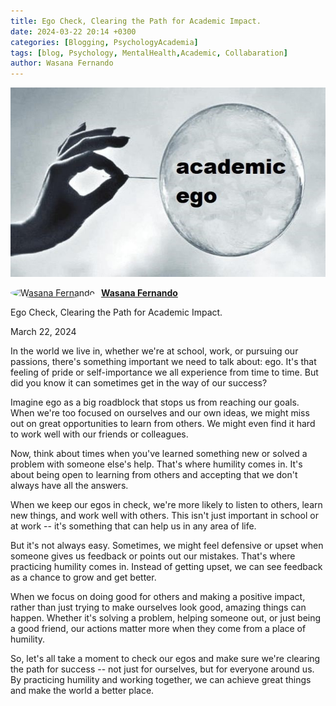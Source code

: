 ```yaml
---
title: Ego Check, Clearing the Path for Academic Impact.
date: 2024-03-22 20:14 +0300
categories: [Blogging, PsychologyAcademia]
tags: [blog, Psychology, MentalHealth,Academic, Collabaration]
author: Wasana Fernando
---
```


![Desktop View](assets/1711117235716.jpg)


<div style="display: flex; align-items: center;">
  <a href="https://www.linkedin.com/in/wasana-fernando-37870295/" target="_blank">
    <img src="https://media.licdn.com/dms/image/v2/D5603AQGNxrYyaj4sKQ/profile-displayphoto-shrink_100_100/profile-displayphoto-shrink_100_100/0/1675773096993?e=1750896000&v=beta&t=QMxNWDG-LjlabMxd6Kkszb2B0yh0u9aE-RMgKn9Qr3U" alt="Wasana Fernando" width="50" height="50" style="border-radius: 50%; margin-right: 10px;">
  </a>
  <a href="https://www.linkedin.com/in/wasana-fernando-37870295/" target="_blank" style="font-weight: bold;">Wasana Fernando</a>
</div>


Ego Check, Clearing the Path for Academic Impact.

March 22, 2024

In the world we live in, whether we're at school, work, or pursuing our passions, there's something important we need to talk about: ego. It's that feeling of pride or self-importance we all experience from time to time. But did you know it can sometimes get in the way of our success?

Imagine ego as a big roadblock that stops us from reaching our goals. When we're too focused on ourselves and our own ideas, we might miss out on great opportunities to learn from others. We might even find it hard to work well with our friends or colleagues.

Now, think about times when you've learned something new or solved a problem with someone else's help. That's where humility comes in. It's about being open to learning from others and accepting that we don't always have all the answers.

When we keep our egos in check, we're more likely to listen to others, learn new things, and work well with others. This isn't just important in school or at work -- it's something that can help us in any area of life.

But it's not always easy. Sometimes, we might feel defensive or upset when someone gives us feedback or points out our mistakes. That's where practicing humility comes in. Instead of getting upset, we can see feedback as a chance to grow and get better.

When we focus on doing good for others and making a positive impact, rather than just trying to make ourselves look good, amazing things can happen. Whether it's solving a problem, helping someone out, or just being a good friend, our actions matter more when they come from a place of humility.

So, let's all take a moment to check our egos and make sure we're clearing the path for success -- not just for ourselves, but for everyone around us. By practicing humility and working together, we can achieve great things and make the world a better place.